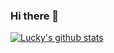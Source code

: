 ### Hi there 👋

<!--
**luckykumarirai/luckykumarirai** is a ✨ _special_ ✨ repository because its `README.md` (this file) appears on your GitHub profile.

Here are some ideas to get you started:

- 🔭 I’m currently working on ...
- 🌱 I’m currently learning ...
- 👯 I’m looking to collaborate on ...
- 🤔 I’m looking for help with ...
- 💬 Ask me about ...
- 📫 How to reach me: ...
- 😄 Pronouns: ...
- ⚡ Fun fact: ...
-->
[![Lucky's github stats](https://github-readme-stats.vercel.app/api?username=luckykumarirai&show_icons=true)](https://github.com/luckykumarirai)
